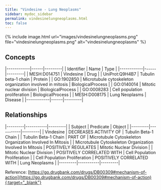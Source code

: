```yaml
---
title: "Vindesine - Lung Neoplasms"
sidebar: mydoc_sidebar
permalink: vindesinelungneoplasms.html
toc: false 
---
```


{% include image.html url="images/vindesinelungneoplasms.png" file="vindesinelungneoplasms.png" alt="vindesinelungneoplasms" %}

## Concepts

|------------|------|---------|
| Identifier | Name | Type    |
|------------|------|---------|
| MESH:D014751 | Vindesine | Drug |
| UniProt:Q9H4B7 | Tubulin beta-1 chain | Protein |
| GO:1902850 | Microtubule cytoskeleton organization involved in mitosis | BiologicalProcess |
| GO:0140014 | Mitotic nuclear division | BiologicalProcess |
| GO:0008283 | Cell population proliferation | BiologicalProcess |
| MESH:D008175 | Lung Neoplasms | Disease |
|------------|------|---------|

## Relationships

|---------|-----------|---------|
| Subject | Predicate | Object  |
|---------|-----------|---------|
| Vindesine | DECREASES ACTIVITY OF | Tubulin Beta-1 Chain |
| Tubulin Beta-1 Chain | PART OF | Microtubule Cytoskeleton Organization Involved In Mitosis |
| Microtubule Cytoskeleton Organization Involved In Mitosis | POSITIVELY REGULATES | Mitotic Nuclear Division |
| Mitotic Nuclear Division | POSITIVELY CORRELATED WITH | Cell Population Proliferation |
| Cell Population Proliferation | POSITIVELY CORRELATED WITH | Lung Neoplasms |
|---------|-----------|---------|

Reference: [https://go.drugbank.com/drugs/DB00309#mechanism-of-action](https://go.drugbank.com/drugs/DB00309#mechanism-of-action){:target="_blank"}